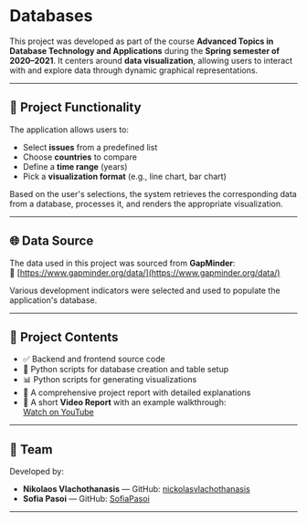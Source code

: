 # Databases

This project was developed as part of the course **Advanced Topics in Database Technology and Applications** during the **Spring semester of 2020–2021**. It centers around **data visualization**, allowing users to interact with and explore data through dynamic graphical representations.

---

## 🧩 Project Functionality

The application allows users to:

- Select **issues** from a predefined list  
- Choose **countries** to compare  
- Define a **time range** (years)  
- Pick a **visualization format** (e.g., line chart, bar chart)

Based on the user's selections, the system retrieves the corresponding data from a database, processes it, and renders the appropriate visualization.

---

## 🌐 Data Source

The data used in this project was sourced from **GapMinder**:  
🔗 [https://www.gapminder.org/data/](https://www.gapminder.org/data/)

Various development indicators were selected and used to populate the application's database.

---

## 📁 Project Contents

- ✅ Backend and frontend source code  
- 🐍 Python scripts for database creation and table setup  
- 📊 Python scripts for generating visualizations  
- 📄 A comprehensive project report with detailed explanations  
- 🎥 A short **Video Report** with an example walkthrough:  
  [Watch on YouTube](https://youtu.be/pogM4Y7MNtw)

---

## 👥 Team

Developed by:

- **Nikolaos Vlachothanasis** — GitHub: [nickolasvlachothanasis](https://github.com/nickolasvlachothanasis)  
- **Sofia Pasoi** — GitHub: [SofiaPasoi](https://github.com/SofiaPasoi)

---
